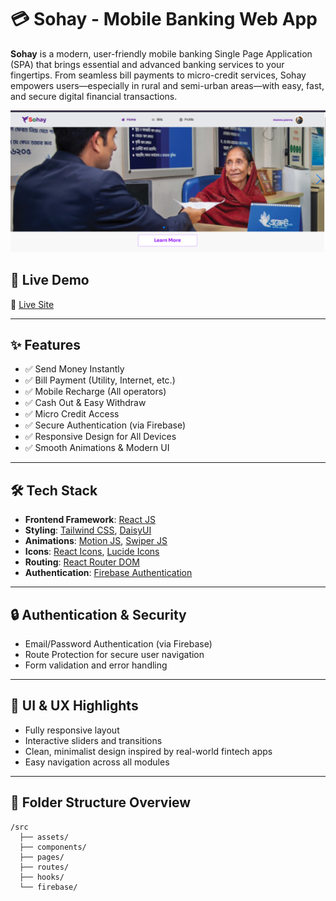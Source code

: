 # 💳 Sohay - Mobile Banking Web App

**Sohay** is a modern, user-friendly mobile banking Single Page Application (SPA) that brings essential and advanced banking services to your fingertips. From seamless bill payments to micro-credit services, Sohay empowers users—especially in rural and semi-urban areas—with easy, fast, and secure digital financial transactions.

<img src="https://github.com/abedinalways/Sohay-App/blob/main/sohay_app.png">


## 🚀 Live Demo
🔗 [Live Site](https://sohay-auth.web.app/)  

---

## ✨ Features

- ✅ Send Money Instantly  
- ✅ Bill Payment (Utility, Internet, etc.)  
- ✅ Mobile Recharge (All operators)  
- ✅ Cash Out & Easy Withdraw  
- ✅ Micro Credit Access  
- ✅ Secure Authentication (via Firebase)  
- ✅ Responsive Design for All Devices  
- ✅ Smooth Animations & Modern UI  

---

## 🛠️ Tech Stack

- **Frontend Framework**: [React JS](https://reactjs.org)  
- **Styling**: [Tailwind CSS](https://tailwindcss.com), [DaisyUI](https://daisyui.com)  
- **Animations**: [Motion JS](https://motion.dev), [Swiper JS](https://swiperjs.com)  
- **Icons**: [React Icons](https://react-icons.github.io), [Lucide Icons](https://lucide.dev)  
- **Routing**: [React Router DOM](https://reactrouter.com)  
- **Authentication**: [Firebase Authentication](https://firebase.google.com/products/auth)

---

## 🔒 Authentication & Security

- Email/Password Authentication (via Firebase)
- Route Protection for secure user navigation
- Form validation and error handling

---

## 📱 UI & UX Highlights

- Fully responsive layout  
- Interactive sliders and transitions  
- Clean, minimalist design inspired by real-world fintech apps  
- Easy navigation across all modules

---

## 📂 Folder Structure Overview

```plaintext
/src
  ├── assets/
  ├── components/
  ├── pages/
  ├── routes/
  ├── hooks/
  └── firebase/
